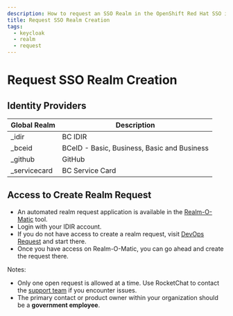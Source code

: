 ```yaml
---
description: How to request an SSO Realm in the OpenShift Red Hat SSO instance.
title: Request SSO Realm Creation
tags:
  - keycloak
  - realm
  - request
---
```

# Request SSO Realm Creation

## Identity Providers

| Global Realm         | Description                                                   |
|----------------------|---------------------------------------------------------------|
| _idir                | BC IDIR                                                       |
| _bceid               | BCeID - Basic, Business, Basic and Business                   |
| _github              | GitHub                                                        |
| _servicecard         | BC Service Card                                               |


## Access to Create Realm Request

- An automated realm request application is available in the [Realm-O-Matic](https://realm-o-matic.developer.gov.bc.ca) tool.
- Login with your IDIR account.
- If you do not have access to create a realm request, visit [DevOps Request](https://github.com/BCDevOps/devops-requests) and start there.
- Once you have access on Realm-O-Matic, you can go ahead and create the request there.  

Notes:
- Only one open request is allowed at a time. Use RocketChat to contact the [support team](https://chat.developer.gov.bc.ca/channel/realm-o-matic) if you encounter issues.
- The primary contact or product owner within your organization should be a **government employee**. 
